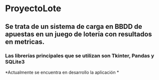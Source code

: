# ProyectoLote

## Se trata de un sistema de carga en BBDD de apuestas en un juego de lotería con resultados en metricas.

### Las librerías principales que se utilizan son Tkinter, Pandas y SQLite3


*Actualmente se encuentra en desarrollo la aplicación *